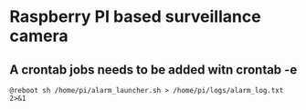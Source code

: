 # Raspberry PI based surveillance camera

## A crontab jobs needs to be added witn crontab -e 

```
@reboot sh /home/pi/alarm_launcher.sh > /home/pi/logs/alarm_log.txt 2>&1
```

